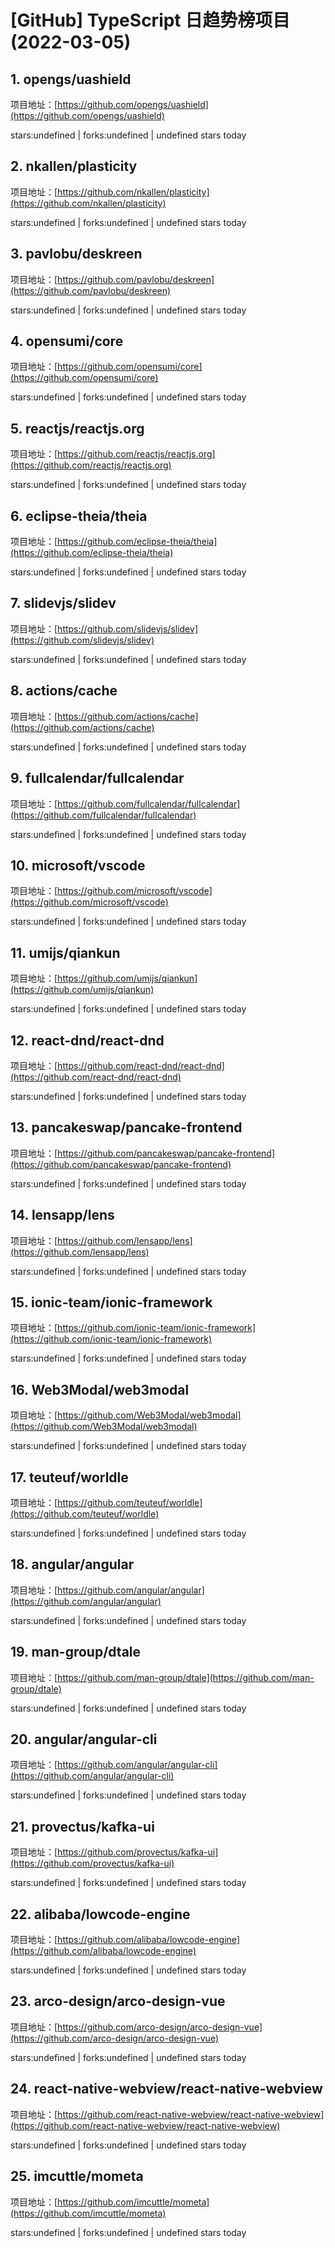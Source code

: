 # [GitHub] TypeScript 日趋势榜项目(2022-03-05)

## 1. opengs/uashield 

项目地址：[https://github.com/opengs/uashield](https://github.com/opengs/uashield)

stars:undefined | forks:undefined | undefined stars today 



## 2. nkallen/plasticity 

项目地址：[https://github.com/nkallen/plasticity](https://github.com/nkallen/plasticity)

stars:undefined | forks:undefined | undefined stars today 



## 3. pavlobu/deskreen 

项目地址：[https://github.com/pavlobu/deskreen](https://github.com/pavlobu/deskreen)

stars:undefined | forks:undefined | undefined stars today 



## 4. opensumi/core 

项目地址：[https://github.com/opensumi/core](https://github.com/opensumi/core)

stars:undefined | forks:undefined | undefined stars today 



## 5. reactjs/reactjs.org 

项目地址：[https://github.com/reactjs/reactjs.org](https://github.com/reactjs/reactjs.org)

stars:undefined | forks:undefined | undefined stars today 



## 6. eclipse-theia/theia 

项目地址：[https://github.com/eclipse-theia/theia](https://github.com/eclipse-theia/theia)

stars:undefined | forks:undefined | undefined stars today 



## 7. slidevjs/slidev 

项目地址：[https://github.com/slidevjs/slidev](https://github.com/slidevjs/slidev)

stars:undefined | forks:undefined | undefined stars today 



## 8. actions/cache 

项目地址：[https://github.com/actions/cache](https://github.com/actions/cache)

stars:undefined | forks:undefined | undefined stars today 



## 9. fullcalendar/fullcalendar 

项目地址：[https://github.com/fullcalendar/fullcalendar](https://github.com/fullcalendar/fullcalendar)

stars:undefined | forks:undefined | undefined stars today 



## 10. microsoft/vscode 

项目地址：[https://github.com/microsoft/vscode](https://github.com/microsoft/vscode)

stars:undefined | forks:undefined | undefined stars today 



## 11. umijs/qiankun 

项目地址：[https://github.com/umijs/qiankun](https://github.com/umijs/qiankun)

stars:undefined | forks:undefined | undefined stars today 



## 12. react-dnd/react-dnd 

项目地址：[https://github.com/react-dnd/react-dnd](https://github.com/react-dnd/react-dnd)

stars:undefined | forks:undefined | undefined stars today 



## 13. pancakeswap/pancake-frontend 

项目地址：[https://github.com/pancakeswap/pancake-frontend](https://github.com/pancakeswap/pancake-frontend)

stars:undefined | forks:undefined | undefined stars today 



## 14. lensapp/lens 

项目地址：[https://github.com/lensapp/lens](https://github.com/lensapp/lens)

stars:undefined | forks:undefined | undefined stars today 



## 15. ionic-team/ionic-framework 

项目地址：[https://github.com/ionic-team/ionic-framework](https://github.com/ionic-team/ionic-framework)

stars:undefined | forks:undefined | undefined stars today 



## 16. Web3Modal/web3modal 

项目地址：[https://github.com/Web3Modal/web3modal](https://github.com/Web3Modal/web3modal)

stars:undefined | forks:undefined | undefined stars today 



## 17. teuteuf/worldle 

项目地址：[https://github.com/teuteuf/worldle](https://github.com/teuteuf/worldle)

stars:undefined | forks:undefined | undefined stars today 



## 18. angular/angular 

项目地址：[https://github.com/angular/angular](https://github.com/angular/angular)

stars:undefined | forks:undefined | undefined stars today 



## 19. man-group/dtale 

项目地址：[https://github.com/man-group/dtale](https://github.com/man-group/dtale)

stars:undefined | forks:undefined | undefined stars today 



## 20. angular/angular-cli 

项目地址：[https://github.com/angular/angular-cli](https://github.com/angular/angular-cli)

stars:undefined | forks:undefined | undefined stars today 



## 21. provectus/kafka-ui 

项目地址：[https://github.com/provectus/kafka-ui](https://github.com/provectus/kafka-ui)

stars:undefined | forks:undefined | undefined stars today 



## 22. alibaba/lowcode-engine 

项目地址：[https://github.com/alibaba/lowcode-engine](https://github.com/alibaba/lowcode-engine)

stars:undefined | forks:undefined | undefined stars today 



## 23. arco-design/arco-design-vue 

项目地址：[https://github.com/arco-design/arco-design-vue](https://github.com/arco-design/arco-design-vue)

stars:undefined | forks:undefined | undefined stars today 



## 24. react-native-webview/react-native-webview 

项目地址：[https://github.com/react-native-webview/react-native-webview](https://github.com/react-native-webview/react-native-webview)

stars:undefined | forks:undefined | undefined stars today 



## 25. imcuttle/mometa 

项目地址：[https://github.com/imcuttle/mometa](https://github.com/imcuttle/mometa)

stars:undefined | forks:undefined | undefined stars today 



